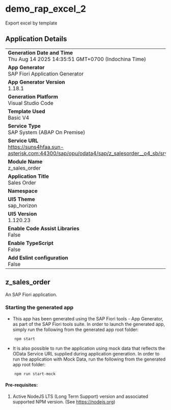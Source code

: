 # demo_rap_excel_2
Export excel by template
## Application Details
|               |
| ------------- |
|**Generation Date and Time**<br>Thu Aug 14 2025 14:35:51 GMT+0700 (Indochina Time)|
|**App Generator**<br>SAP Fiori Application Generator|
|**App Generator Version**<br>1.18.1|
|**Generation Platform**<br>Visual Studio Code|
|**Template Used**<br>Basic V4|
|**Service Type**<br>SAP System (ABAP On Premise)|
|**Service URL**<br>https://suns4hfaa.sun-asterisk.com:44300/sap/opu/odata4/sap/z_salesorder__o4_sb/srvd/sap/z_salesorder_1_sd/0001/|
|**Module Name**<br>z_sales_order|
|**Application Title**<br>Sales Order|
|**Namespace**<br>|
|**UI5 Theme**<br>sap_horizon|
|**UI5 Version**<br>1.120.23|
|**Enable Code Assist Libraries**<br>False|
|**Enable TypeScript**<br>False|
|**Add Eslint configuration**<br>False|

## z_sales_order

An SAP Fiori application.

### Starting the generated app

-   This app has been generated using the SAP Fiori tools - App Generator, as part of the SAP Fiori tools suite.  In order to launch the generated app, simply run the following from the generated app root folder:

```
    npm start
```

- It is also possible to run the application using mock data that reflects the OData Service URL supplied during application generation.  In order to run the application with Mock Data, run the following from the generated app root folder:

```
    npm run start-mock
```

#### Pre-requisites:

1. Active NodeJS LTS (Long Term Support) version and associated supported NPM version.  (See https://nodejs.org)


